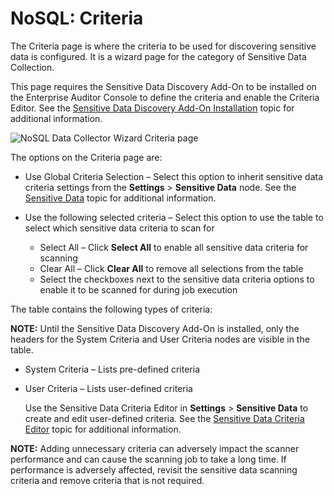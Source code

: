 # NoSQL: Criteria

The Criteria page is where the criteria to be used for discovering sensitive data is configured. It
is a wizard page for the category of Sensitive Data Collection.

This page requires the Sensitive Data Discovery Add-On to be installed on the Enterprise Auditor
Console to define the criteria and enable the Criteria Editor. See the
[Sensitive Data Discovery Add-On Installation](/docs/accessanalyzer/11.6/accessanalyzer/install/sensitivedatadiscovery/overview.md)
topic for additional information.

![NoSQL Data Collector Wizard Criteria page](/img/versioned_docs/accessanalyzer_11.6/accessanalyzer/admin/datacollector/ewsmailbox/criteria.webp)

The options on the Criteria page are:

- Use Global Criteria Selection – Select this option to inherit sensitive data criteria settings
  from the **Settings** > **Sensitive Data** node. See the
  [Sensitive Data](/docs/accessanalyzer/11.6/accessanalyzer/admin/settings/sensitivedata/overview.md)
  topic for additional information.
- Use the following selected criteria – Select this option to use the table to select which
  sensitive data criteria to scan for

    - Select All – Click **Select All** to enable all sensitive data criteria for scanning
    - Clear All – Click **Clear All** to remove all selections from the table
    - Select the checkboxes next to the sensitive data criteria options to enable it to be scanned
      for during job execution

The table contains the following types of criteria:

**NOTE:** Until the Sensitive Data Discovery Add-On is installed, only the headers for the System
Criteria and User Criteria nodes are visible in the table.

- System Criteria – Lists pre-defined criteria
- User Criteria – Lists user-defined criteria

    Use the Sensitive Data Criteria Editor in **Settings** > **Sensitive Data** to create and edit
    user-defined criteria. See the
    [Sensitive Data Criteria Editor](/docs/accessanalyzer/11.6/accessanalyzer/sensitivedatadiscovery/criteriaeditor/overview.md)
    topic for additional information.

**NOTE:** Adding unnecessary criteria can adversely impact the scanner performance and can cause the
scanning job to take a long time. If performance is adversely affected, revisit the sensitive data
scanning criteria and remove criteria that is not required.
